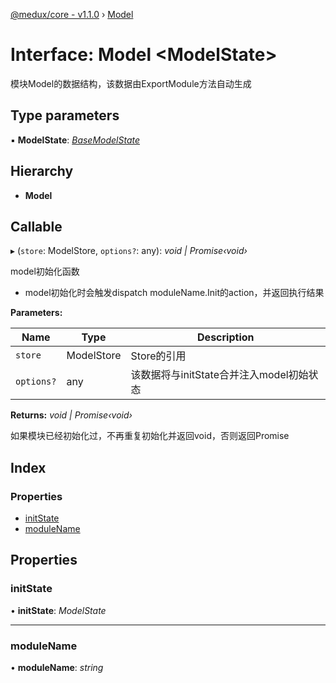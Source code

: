 [@medux/core - v1.1.0](../README.md) › [Model](model.md)

# Interface: Model <**ModelState**>

模块Model的数据结构，该数据由ExportModule方法自动生成

## Type parameters

▪ **ModelState**: *[BaseModelState](basemodelstate.md)*

## Hierarchy

* **Model**

## Callable

▸ (`store`: ModelStore, `options?`: any): *void | Promise‹void›*

model初始化函数
- model初始化时会触发dispatch moduleName.Init的action，并返回执行结果

**Parameters:**

Name | Type | Description |
------ | ------ | ------ |
`store` | ModelStore | Store的引用 |
`options?` | any | 该数据将与initState合并注入model初始状态 |

**Returns:** *void | Promise‹void›*

如果模块已经初始化过，不再重复初始化并返回void，否则返回Promise

## Index

### Properties

* [initState](model.md#initstate)
* [moduleName](model.md#modulename)

## Properties

###  initState

• **initState**: *ModelState*

___

###  moduleName

• **moduleName**: *string*
